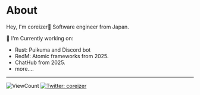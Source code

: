 # About

Hey, I'm coreizer👋 Software engineer from Japan.

📄 I'm Currently working on:

- Rust: Puikuma and Discord bot
- RedM: Atomic frameworks from 2025.
- ChatHub from 2025.
- more....

---

![ViewCount](https://views.whatilearened.today/views/github/coreizer/views.svg?cache=remove)
[![Twitter: coreizer](https://img.shields.io/twitter/follow/coreizer?style=social)](https://twitter.com/coreizer)
